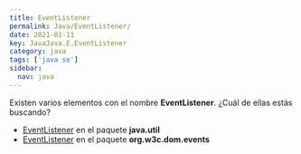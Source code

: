 ```yaml
---
title: EventListener
permalink: Java/EventListener/
date: 2021-01-11
key: JavaJava.E.EventListener
category: java
tags: ['java se']
sidebar: 
  nav: java
---
```


Existen varios elementos con el nombre **EventListener**. ¿Cuál de ellas estás buscando?
<ul>
<li><a href="/Java/EventListener-java-util/">EventListener</a> en el paquete <strong>java.util</strong></li>
<li><a href="/Java/EventListener-org-w3c-dom-events/">EventListener</a> en el paquete <strong>org.w3c.dom.events</strong></li>
<ul>
